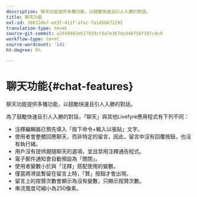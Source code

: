 ```yaml
---
description: 聊天功能提供多種功能，以鼓勵快速且引人入勝的對話。
title: 聊天功能
exl-id: 38812de7-ee3f-411f-afac-7a1d5b672292
translation-type: tm+mt
source-git-commit: a2449482e617939cfda7e367da34875bf187c4c9
workflow-type: tm+mt
source-wordcount: '141'
ht-degree: 0%

---
```


# 聊天功能{#chat-features}

聊天功能提供多種功能，以鼓勵快速且引人入勝的對話。



為了鼓勵快速且引人入勝的對話，「聊天」與其他Livefyre應用程式有下列不同：

* 注釋編輯器已預先填入「按下命令+輸入以張貼」文字。
* 使用者會整體回應聊天，而非特定的留言，因此，留言中沒有回覆按鈕，也沒有執行緒。
* 用戶沒有提供跟隨聊天的選項，並且禁用注釋通告程式。
* 電子郵件通知會自動預設為「關閉」。
* 使用者變數小於與「注釋」搭配使用的變數。
* 僅當將滑鼠暫留在留言上時，「贊」按鈕才會出現。
* 留言上的按贊次數會顯示為沒有變數，只顯示按贊次數。
* 串流寬度可縮小為250像素。
